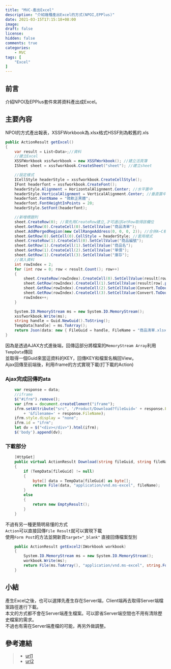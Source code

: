 ```yaml
---
title: "MVC-產出Excel"
description: "介紹幾種產出Excel的方式(NPOI,EPPlus)"
date: 2021-03-15T17:15:18+08:00
image: 
draft: false
license: 
hidden: false
comments: true
categories:
    - MVC
tags: [
    "Excel"
]
---
```


## 前言

介紹NPOI及EPPlus套件來將資料產出成Excel。

## 主要內容

NPOI的方式產出報表，XSSFWorkbook為.xlsx格式HSSF則為較舊的.xls  

```C#
public ActionResult getExcel()
{
    var result = List<Data>;//資料
    //建立Excel
    XSSFWorkbook xssfworkbook = new XSSFWorkbook(); //建立活頁簿
    ISheet sheet = xssfworkbook.CreateSheet("sheet"); //建立sheet

    //設定樣式
    ICellStyle headerStyle = xssfworkbook.CreateCellStyle();
    IFont headerfont = xssfworkbook.CreateFont();
    headerStyle.Alignment = HorizontalAlignment.Center; //水平置中
    headerStyle.VerticalAlignment = VerticalAlignment.Center; //垂直置中
    headerfont.FontName = "微軟正黑體";
    headerfont.FontHeightInPoints = 20;
    headerStyle.SetFont(headerfont);

    //新增標題列
    sheet.CreateRow(0); //需先用CreateRow建立,才可通过GetRow取得該欄位
    sheet.GetRow(0).CreateCell(0).SetCellValue("商品清單");
    sheet.AddMergedRegion(new CellRangeAddress(0, 0, 0, 2)); //合併A~C欄儲存格
    sheet.GetRow(0).GetCell(0).CellStyle = headerStyle; //套用樣式
    sheet.CreateRow(1).CreateCell(0).SetCellValue("商品編號");
    sheet.GetRow(1).CreateCell(1).SetCellValue("商品名");
    sheet.GetRow(1).CreateCell(2).SetCellValue("單價");
    sheet.GetRow(1).CreateCell(3).SetCellValue("庫存");
    //填入資料
    int rowIndex = 2;
    for (int row = 0; row < result.Count(); row++)
    {
        sheet.CreateRow(rowIndex).CreateCell(0).SetCellValue(result[row].pro_id);
        sheet.GetRow(rowIndex).CreateCell(1).SetCellValue(result[row].pro_name);
        sheet.GetRow(rowIndex).CreateCell(2).SetCellValue(Convert.ToDouble(result[row].price));
        sheet.GetRow(rowIndex).CreateCell(3).SetCellValue(Convert.ToDouble(result[row].qty));
        rowIndex++;
    }

    System.IO.MemoryStream ms = new System.IO.MemoryStream();
    xssfworkbook.Write(ms);
    string handle = Guid.NewGuid().ToString();
    TempData[handle] = ms.ToArray();
    return Json(data: new { FileGuid = handle, FileName = "商品清單.xlsx" }) ;
}
```
因為是透過AJAX方式進後端，回傳這部分將檔案的`MemoryStream Array`利用`TempData`傳回  
並取得一個Guid來當這資料的KEY，回傳KEY和檔案名稱回View。  
Ajax回傳至前端後，利用iframe的方式實現下載(打下載的Action)  
### Ajax完成回傳的ata
```javascript
    var response = data;
    //iframe
    $("#ifrm").remove();
    var ifrm = document.createElement("iframe");
    ifrm.setAttribute("src", '/Product/Download?fileGuid=' + response.FileGuid
        + '&filename=' + response.FileName);
    ifrm.style.display = "none";
    ifrm.id = "ifrm";
    let dv = $("<div></div>").html(ifrm);
    $('body').append(dv);
```
### 下載部分
```c#
    [HttpGet]
    public virtual ActionResult Download(string fileGuid, string fileName)
    {
        if (TempData[fileGuid] != null)
        {
            byte[] data = TempData[fileGuid] as byte[];
            return File(data, "application/vnd.ms-excel", fileName);
        }
        else
        {
            return new EmptyResult();
        }
    }
```
不過有另一種更簡明易懂的方式  
`Action`可以直接回傳`File Result`就可以實現下載  
使用`Form Post`的方法並開新頁`target="_blank"` 直接回傳檔案型別
```C#
    public ActionResult getExcel2(IWorkbook workbook)
    {
        System.IO.MemoryStream ms = new System.IO.MemoryStream();
        workbook.Write(ms);
        return File(ms.ToArray(), "application/vnd.ms-excel", string.Format($"商品清單.xlsx"));
    }       
```
## 小結

產生Excel之後，也可以選擇先產生存在Server端，Client端再去取得Server端檔案路徑進行下載。  
本文的方式都不會在Server端產生檔案。可以節省Server端空間也不用有清除歷史檔案的需求。  
不過也有需在Server端產檔的可能，再另外做調整。


## 參考連結

>* [url1](https://t.codebug.vip/questions-986624.htm)
>* [url2](https://www.tpisoftware.com/tpu/articleDetails/1654)